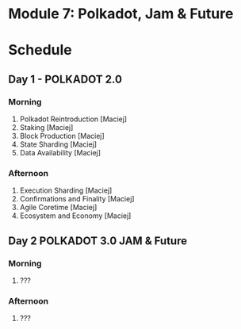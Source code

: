 # Module 7: Polkadot, Jam & Future

# Schedule

## Day 1 - POLKADOT 2.0

### Morning

1. Polkadot Reintroduction [Maciej]
1. Staking [Maciej]
1. Block Production [Maciej]
1. State Sharding [Maciej]
1. Data Availability [Maciej]

### Afternoon

1. Execution Sharding [Maciej]
1. Confirmations and Finality [Maciej]
1. Agile Coretime [Maciej]
1. Ecosystem and Economy [Maciej]

## Day 2 POLKADOT 3.0 JAM & Future

### Morning

1. ???

### Afternoon

1. ???

